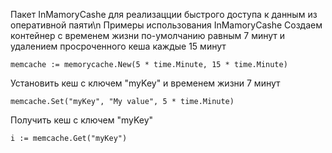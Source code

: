 Пакет InMamoryCashe для реализацции быстрого доступа к данным из оперативной паяти\n
Примеры использования InMamoryCashe
Создаем контейнер с временем жизни по-умолчанию равным 7 минут и удалением просроченного кеша каждые 15 минут

`memcache := memorycache.New(5 * time.Minute, 15 * time.Minute)`

Установить кеш с ключем "myKey" и временем жизни 7 минут

`memcache.Set("myKey", "My value", 5 * time.Minute)`

Получить кеш с ключем "myKey"

`i := memcache.Get("myKey")`

